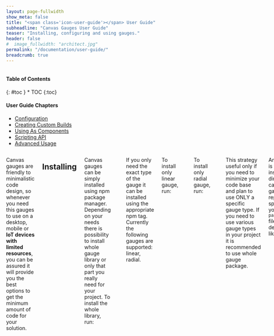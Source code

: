 ```yaml
---
layout: page-fullwidth
show_meta: false
title: "<span class='icon-user-guide'></span> User Guide"
subheadline: "Canvas Gauges User Guide"
teaser: "Installing, configuring and using gauges."
header: false
#  image_fullwidth: "architect.jpg"
permalink: "/documentation/user-guide/"
breadcrumb: true
---
```


<div class="row">
<div class="medium-4 medium-push-8 columns" markdown="1">
<div class="panel radius toc" markdown="1">
<h4>Table of Contents</h4>
{: #toc }
*  TOC
{:toc}
<h4>User Guide Chapters</h4>
<ul>
    <li><a href="{{site.url}}/documentation/user-guide/configuration">Configuration</a></li>
    <li><a href="{{site.url}}/documentation/user-guide/custom-builds">Creating Custom Builds</a></li>
    <li><a href="{{site.url}}/documentation/user-guide/using-as-component">Using As Components</a></li>
    <li><a href="{{site.url}}/documentation/user-guide/scripting-api">Scripting API</a></li>
    <li><a href="{{site.url}}/documentation/user-guide/advanced-usage">Advanced Usage</a></li>
</ul>
</div>
</div><!-- /.medium-4.columns -->



<div class="medium-8 medium-pull-4 columns" markdown="1">

Canvas gauges are friendly to minimalistic code design, so whenever you need this gauges to use on a desktop, mobile or **IoT devices with limited resources**, you can be assured it will provide you the best options to get the minimum amount of code for your solution.

## Installing

Canvas gauges can be simply installed using npm package manager. Depending on your needs there is possibility to install whole gauge library or only that part you really need for your project.
To install the whole library, run:

    $ npm install canvas-gauges

If you only need the exact type of the gauge it can be installed using the appropriate npm tag. Currently the following gauges are supported: linear, radial.

To install only linear gauge, run:

    $ npm install canvas-gauges@linear

To install only radial gauge, run:

    $ npm install canvas-gauges@radial

This strategy useful only if you need to minimize your code base and plan to use ONLY a specific gauge type. If you need to use various gauge types in your project it is recommended to use whole gauge package.

Another way is to force installation directly from canvas-gauges git repository, specifying in your ```package.json``` file a proper dependency, like:

~~~json
{
  "dependencies": {
    "canvas-gauges": "git@github.com:Mikhus/canvas-gauges.git"
  }
}
~~~

Or you may simply clone git repository locally:

    $ git clone git@github.com:Mikhus/canvas-gauges.git

There are more options obtaining canvas gauges. Please, follow [download]({{site.url}}/download/) page.

If it is not enough for you, please, refer to our [creating custom builds tutorial]({{site.url}}/documentation/user-guide/custom-builds)

## Configuring

[All Configuration Options]({{site.url}}/documentation/user-guide/configuration)

Canvas gauges are **highly configurable web-components**. There are plenty of options which could help you build a unique pretty gauges for your web-pages.

Configuration options for the gauge usually passed to a constructor or update functions and are a plain JavaScript object or specified as an attributes of an HTML-element.

Naming rules are simple and follows the best practices accepted in the industry. All attributes are started with "data-" prefix (to produce valid HTML) and name part is dash-splitted words. For JavaScript naming it is used camelCase naming conventions.

For example, using these options are similar in terms of configuration:

~~~javascript
var gauge = new LinearGauge({
  renderTo: 'gauge-id',
  colorNumbers: 'red',
  width: 100,
  height: 300
})
~~~

~~~html
<canvas data-type="linear-gauge"
        data-color-numbers="red"
        data-width="100"
        data-height="300"
></canvas>
~~~

Canvas gauges supports dynamic re-configuration at runtime calling a special ```update()``` method or by dynamically changing HTML element attributes:

~~~javascript
gauge.update({ colorNumbers: 'blue' });
~~~

is similar to:

~~~javascript
$('canvas[data-type="linear-gauge"]').attr('data-color-numbers', 'blue');
~~~

Get a clue about available [configuration options]({{site.url}}/documentation/user-guide/configuration)

## Using

There are 2 ways of using gauges on the page.

First one is declarative by simply defining a gauge components in HTML, like

~~~html
<!doctype html>
<html>
<head>
    <title>Gauges as Components</title>
    <script src="gauge.min.js"></script>
</head>
<body>
<!-- Injecting linear gauge -->
<canvas data-type="linear-gauge"
        data-width="160"
        data-height="600"
        data-border-radius="20"
        data-borders="0"
        data-bar-stroke-width="20"
        data-minor-ticks="10"
        data-major-ticks="0,10,20,30,40,50,60,70,80,90,100"
        data-value="22.3"
        data-units="°C"
        data-color-value-box-shadow="false"
></canvas>

<!-- Injecting radial gauge -->
<canvas data-type="radial-gauge"
        data-width="400"
        data-height="400"
        data-units="Km/h"
        data-title="false"
        data-value="0"
        data-min-value="0"
        data-max-value="220"
        data-major-ticks="0,20,40,60,80,100,120,140,160,180,200,220"
        data-minor-ticks="2"
        data-stroke-ticks="false"
        data-highlights='[
            { "from": 0, "to": 50, "color": "rgba(0,255,0,.15)" },
            { "from": 50, "to": 100, "color": "rgba(255,255,0,.15)" },
            { "from": 100, "to": 150, "color": "rgba(255,30,0,.25)" },
            { "from": 150, "to": 200, "color": "rgba(255,0,225,.25)" },
            { "from": 200, "to": 220, "color": "rgba(0,0,255,.25)" }
        ]'
        data-color-plate="#222"
        data-color-major-ticks="#f5f5f5"
        data-color-minor-ticks="#ddd"
        data-color-title="#fff"
        data-color-units="#ccc"
        data-color-numbers="#eee"
        data-color-needle-start="rgba(240, 128, 128, 1)"
        data-color-needle-end="rgba(255, 160, 122, .9)"
        data-value-box="true"
        data-animation-rule="bounce"
        data-animation-duration="500"
        data-font-value="Led"
        data-animated-value="true"
></canvas>
</body>
</html>
~~~

Read more: [Using gauges as components]({{site.url}}/documentation/user-guide/using-as-component)

Another way is to use scripting API to inject gauges to the page:

~~~javascript
var gauge = new LinearGauge({
    renderTo: document.createElement('canvas'),
    width: 160,
    height: 600,
    borderRadius: 20,
    borders: 0,
    barStrokeWidth: 20,
    minorTicks: 10,
    majorTicks: [0,10,20,30,40,50,60,70,80,90,100],
    value: 22.3,
    units: "°C",
    colorValueBoxShadow: false
});

document.body.appendChild(gauge.options.renderTo);
~~~

Read more: [Gauges Scripting API]({{site.url}}/documentation/user-guide/scripting-api)

</div><!-- /.medium-8.columns -->
</div><!-- /.row -->

